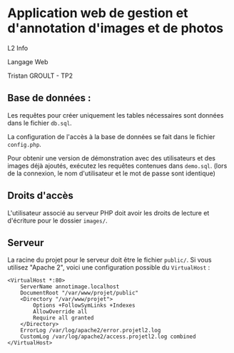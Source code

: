 # Application web de gestion et d'annotation d'images et de photos
L2 Info

Langage Web

Tristan GROULT - TP2

## Base de données :

Les requêtes pour créer uniquement les tables nécessaires sont données dans le fichier `db.sql`.

La configuration de l'accès à la base de données se fait dans le fichier `config.php`.

Pour obtenir une version de démonstration avec des utilisateurs et des images déjà ajoutés, exécutez les requêtes contenues dans `demo.sql`. (lors de la connexion, le nom d'utilisateur et le mot de passe sont identique)

## Droits d'accès

L'utilisateur associé au serveur PHP doit avoir les droits de lecture et d'écriture pour le dossier `images/`.

## Serveur

La racine du projet pour le serveur doit être le fichier `public/`. Si vous utilisez "Apache 2", voici une configuration possible du `VirtualHost` :

```
<VirtualHost *:80>
	ServerName annotimage.localhost
	DocumentRoot "/var/www/projet/public"
	<Directory "/var/www/projet">
		Options +FollowSymLinks +Indexes
		AllowOverride all
		Require all granted
	</Directory>
	ErrorLog /var/log/apache2/error.projetl2.log
	CustomLog /var/log/apache2/access.projetl2.log combined
</VirtualHost>
```
